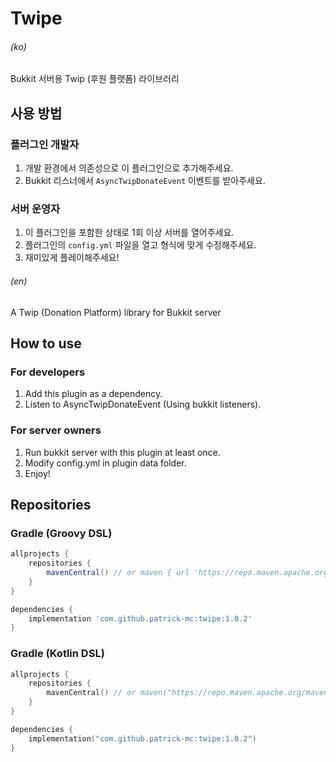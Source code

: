 # Twipe

###### (ko)

Bukkit 서버용 Twip (후원 플랫폼) 라이브러리

## 사용 방법

### 플러그인 개발자

1. 개발 환경에서 의존성으로 이 플러그인으로 추가해주세요.
2. Bukkit 리스너에서 `AsyncTwipDonateEvent` 이벤트를 받아주세요.

### 서버 운영자

1. 이 플러그인을 포함한 상태로 1회 이상 서버를 열어주세요.
2. 플러그인의 `config.yml` 파일을 열고 형식에 맞게 수정해주세요.
3. 재미있게 플레이해주세요!

###### (en)

A Twip (Donation Platform) library for Bukkit server

## How to use

### For developers

1. Add this plugin as a dependency.
2. Listen to AsyncTwipDonateEvent (Using bukkit listeners).

### For server owners

1. Run bukkit server with this plugin at least once.
2. Modify config.yml in plugin data folder.
3. Enjoy!

## Repositories

### Gradle (Groovy DSL)

```groovy
allprojects {
    repositories {
        mavenCentral() // or maven { url 'https://repo.maven.apache.org/maven2/' }
    }
}
```

```groovy
dependencies {
    implementation 'com.github.patrick-mc:twipe:1.0.2'
}
```

### Gradle (Kotlin DSL)

```kotlin
allprojects {
    repositories {
        mavenCentral() // or maven("https://repo.maven.apache.org/maven2/")
    }
}
```

```kotlin
dependencies {
    implementation("com.github.patrick-mc:twipe:1.0.2")
}
```